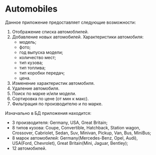 # Automobiles
Данное приложение предоставляет следующие возможности:
  1. Отображение списка автомоблилей.
  2. Добавление новых автомобилей.
      Характеристики автомобиля:
        * модель;
        * фото;
        * год выпуска модели;
        * количество мест;
        * тип кузова;
        * тип топлива;
        * тип коробки передач;
        * цена.
   3. Изменение характеристик автомобиля.
   4. Удаление автомобиля.
   5. Поиск по марке и/или модели.
   6. Сортировка по цене (от мин к макс).
   7. Фильтрация по производителю и по марке.

Изначально в БД приложения находится: 
  * 3 производителя: Germany, USA, Great Britain;
  * 8 типов кузова: Coupe, Convertible, Hatchback, Station wagon, Crossover, Cabriolet, Sedan, Suv, Minivan, Pickup, Van, Bus, MiniBus;
  * 8 марок автомобилей: Germany(Mercedes-Benz, Opel, Audi), USA(Ford, Chevrolet), Great Britain(Mini, Jaguar, Bentley);
  * 12 автомобилей.
   
